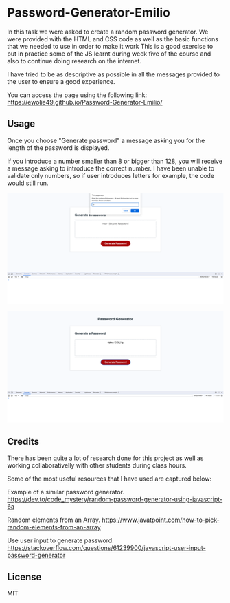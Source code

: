 # Password-Generator-Emilio
In this task we were asked to create a random password generator.
We were provided with the HTML and CSS code as well as the basic functions that we needed to use in order to make it work
This is a good exercise to put in practice some of the JS learnt during week five of the course and also to continue doing research on the internet.

I have tried to be as descriptive as possible in all the messages provided to the user to ensure a good experience.


You can access the page using the following link: https://ewolie49.github.io/Password-Generator-Emilio/


## Usage

Once you choose "Generate password" a message asking you for the length of the password is displayed.

If you introduce a number smaller than 8 or bigger than 128, you will receive a message asking to introduce the correct number.
I have been unable to validate only numbers, so if user introduces letters for example, the code would still run.

    
![Screenshot of the console](/images/Screenshot%201.png)

![Screenshot of the console](/images/Screenshot%202.png)

## Credits
There has been quite a lot of research done for this project as well as working collaborativelly with other students during class hours.

Some of the most useful resources that I have used are captured below:

Example of a similar password generator.
https://dev.to/code_mystery/random-password-generator-using-javascript-6a

Random elements from an Array.
https://www.javatpoint.com/how-to-pick-random-elements-from-an-array

Use user input to generate password.
https://stackoverflow.com/questions/61239900/javascript-user-input-password-generator





## License

MIT



